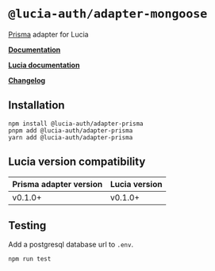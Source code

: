# `@lucia-auth/adapter-mongoose`

[Prisma](https://www.prisma.io) adapter for Lucia

**[Documentation](https://lucia-auth.vercel.app/learn/adapters/prisma)**

**[Lucia documentation](https://lucia-auth.vercel.app)**

**[Changelog](https://github.com/pilcrowOnPaper/lucia-auth/blob/main/packages/adapter-prisma/CHANGELOG.md)**

## Installation

```
npm install @lucia-auth/adapter-prisma
pnpm add @lucia-auth/adapter-prisma
yarn add @lucia-auth/adapter-prisma
```

## Lucia version compatibility

| Prisma adapter version | Lucia version |
| ---------------------- | ------------- |
| v0.1.0+                | v0.1.0+       |

## Testing

Add a postgresql database url to `.env`.

```
npm run test
```

